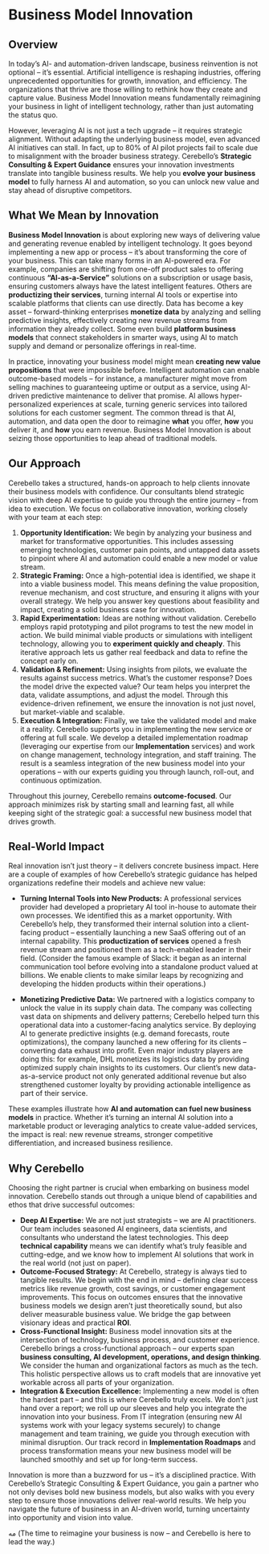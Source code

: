 # Business Model Innovation

## Overview

In today’s AI- and automation-driven landscape, business reinvention is not optional – it’s essential. Artificial intelligence is reshaping industries, offering unprecedented opportunities for growth, innovation, and efficiency. The organizations that thrive are those willing to rethink how they create and capture value. Business Model Innovation means fundamentally reimagining your business in light of intelligent technology, rather than just automating the status quo.

However, leveraging AI is not just a tech upgrade – it requires strategic alignment. Without adapting the underlying business model, even advanced AI initiatives can stall. In fact, up to 80% of AI pilot projects fail to scale due to misalignment with the broader business strategy. Cerebello’s **Strategic Consulting & Expert Guidance** ensures your innovation investments translate into tangible business results. We help you **evolve your business model** to fully harness AI and automation, so you can unlock new value and stay ahead of disruptive competitors.

## What We Mean by Innovation

**Business Model Innovation** is about exploring new ways of delivering value and generating revenue enabled by intelligent technology. It goes beyond implementing a new app or process – it’s about transforming the core of your business. This can take many forms in an AI-powered era. For example, companies are shifting from one-off product sales to offering continuous **“AI-as-a-Service”** solutions on a subscription or usage basis, ensuring customers always have the latest intelligent features. Others are **productizing their services**, turning internal AI tools or expertise into scalable platforms that clients can use directly. Data has become a key asset – forward-thinking enterprises **monetize data** by analyzing and selling predictive insights, effectively creating new revenue streams from information they already collect. Some even build **platform business models** that connect stakeholders in smarter ways, using AI to match supply and demand or personalize offerings in real-time.

In practice, innovating your business model might mean **creating new value propositions** that were impossible before. Intelligent automation can enable outcome-based models – for instance, a manufacturer might move from selling machines to guaranteeing uptime or output as a service, using AI-driven predictive maintenance to deliver that promise. AI allows hyper-personalized experiences at scale, turning generic services into tailored solutions for each customer segment. The common thread is that AI, automation, and data open the door to reimagine **what** you offer, **how** you deliver it, and **how** you earn revenue. Business Model Innovation is about seizing those opportunities to leap ahead of traditional models.

## Our Approach

Cerebello takes a structured, hands-on approach to help clients innovate their business models with confidence. Our consultants blend strategic vision with deep AI expertise to guide you through the entire journey – from idea to execution. We focus on collaborative innovation, working closely with your team at each step:

1. **Opportunity Identification:** We begin by analyzing your business and market for transformative opportunities. This includes assessing emerging technologies, customer pain points, and untapped data assets to pinpoint where AI and automation could enable a new model or value stream.
2. **Strategic Framing:** Once a high-potential idea is identified, we shape it into a viable business model. This means defining the value proposition, revenue mechanism, and cost structure, and ensuring it aligns with your overall strategy. We help you answer key questions about feasibility and impact, creating a solid business case for innovation.
3. **Rapid Experimentation:** Ideas are nothing without validation. Cerebello employs rapid prototyping and pilot programs to test the new model in action. We build minimal viable products or simulations with intelligent technology, allowing you to **experiment quickly and cheaply**. This iterative approach lets us gather real feedback and data to refine the concept early on.
4. **Validation & Refinement:** Using insights from pilots, we evaluate the results against success metrics. What’s the customer response? Does the model drive the expected value? Our team helps you interpret the data, validate assumptions, and adjust the model. Through this evidence-driven refinement, we ensure the innovation is not just novel, but market-viable and scalable.
5. **Execution & Integration:** Finally, we take the validated model and make it a reality. Cerebello supports you in implementing the new service or offering at full scale. We develop a detailed implementation roadmap (leveraging our expertise from our **Implementation** services) and work on change management, technology integration, and staff training. The result is a seamless integration of the new business model into your operations – with our experts guiding you through launch, roll-out, and continuous optimization.

Throughout this journey, Cerebello remains **outcome-focused**. Our approach minimizes risk by starting small and learning fast, all while keeping sight of the strategic goal: a successful new business model that drives growth.

## Real-World Impact

Real innovation isn’t just theory – it delivers concrete business impact. Here are a couple of examples of how Cerebello’s strategic guidance has helped organizations redefine their models and achieve new value:

- **Turning Internal Tools into New Products:** A professional services provider had developed a proprietary AI tool in-house to automate their own processes. We identified this as a market opportunity. With Cerebello’s help, they transformed their internal solution into a client-facing product – essentially launching a new SaaS offering out of an internal capability. This **productization of services** opened a fresh revenue stream and positioned them as a tech-enabled leader in their field. (Consider the famous example of Slack: it began as an internal communication tool before evolving into a standalone product valued at billions. We enable clients to make similar leaps by recognizing and developing the hidden products within their operations.)

- **Monetizing Predictive Data:** We partnered with a logistics company to unlock the value in its supply chain data. The company was collecting vast data on shipments and delivery patterns; Cerebello helped turn this operational data into a customer-facing analytics service. By deploying AI to generate predictive insights (e.g. demand forecasts, route optimizations), the company launched a new offering for its clients – converting data exhaust into profit. Even major industry players are doing this: for example, DHL monetizes its logistics data by providing optimized supply chain insights to its customers. Our client’s new data-as-a-service product not only generated additional revenue but also strengthened customer loyalty by providing actionable intelligence as part of their service.

These examples illustrate how **AI and automation can fuel new business models** in practice. Whether it’s turning an internal AI solution into a marketable product or leveraging analytics to create value-added services, the impact is real: new revenue streams, stronger competitive differentiation, and increased business resilience.

## Why Cerebello

Choosing the right partner is crucial when embarking on business model innovation. Cerebello stands out through a unique blend of capabilities and ethos that drive successful outcomes:

- **Deep AI Expertise:** We are not just strategists – we are AI practitioners. Our team includes seasoned AI engineers, data scientists, and consultants who understand the latest technologies. This deep **technical capability** means we can identify what’s truly feasible and cutting-edge, and we know how to implement AI solutions that work in the real world (not just on paper).
- **Outcome-Focused Strategy:** At Cerebello, strategy is always tied to tangible results. We begin with the end in mind – defining clear success metrics like revenue growth, cost savings, or customer engagement improvements. This focus on outcomes ensures that the innovative business models we design aren’t just theoretically sound, but also deliver measurable business value. We bridge the gap between visionary ideas and practical **ROI**.
- **Cross-Functional Insight:** Business model innovation sits at the intersection of technology, business process, and customer experience. Cerebello brings a cross-functional approach – our experts span **business consulting, AI development, operations, and design thinking**. We consider the human and organizational factors as much as the tech. This holistic perspective allows us to craft models that are innovative yet workable across all parts of your organization.
- **Integration & Execution Excellence:** Implementing a new model is often the hardest part – and this is where Cerebello truly excels. We don’t just hand over a report; we roll up our sleeves and help you integrate the innovation into your business. From IT integration (ensuring new AI systems work with your legacy systems securely) to change management and team training, we guide you through execution with minimal disruption. Our track record in **Implementation Roadmaps** and process transformation means your new business model will be launched smoothly and set up for long-term success.

Innovation is more than a buzzword for us – it’s a disciplined practice. With Cerebello’s Strategic Consulting & Expert Guidance, you gain a partner who not only devises bold new business models, but also walks with you every step to ensure those innovations deliver real-world results. We help you navigate the future of business in an AI-driven world, turning uncertainty into opportunity and vision into value.

مه (The time to reimagine your business is now – and Cerebello is here to lead the way.)
